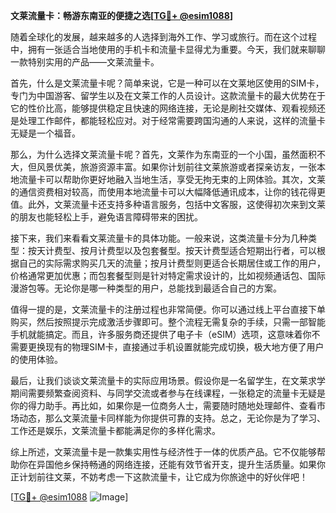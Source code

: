 **文莱流量卡：畅游东南亚的便捷之选[[TG💪+ @esim1088](https://t.me/s/esim1088)]**

随着全球化的发展，越来越多的人选择到海外工作、学习或旅行。而在这个过程中，拥有一张适合当地使用的手机卡和流量卡显得尤为重要。今天，我们就来聊聊一款特别实用的产品——文莱流量卡。

首先，什么是文莱流量卡呢？简单来说，它是一种可以在文莱地区使用的SIM卡，专门为中国游客、留学生以及在文莱工作的人员设计。这款流量卡的最大优势在于它的性价比高，能够提供稳定且快速的网络连接，无论是刷社交媒体、观看视频还是处理工作邮件，都能轻松应对。对于经常需要跨国沟通的人来说，这样的流量卡无疑是一个福音。

那么，为什么选择文莱流量卡呢？首先，文莱作为东南亚的一个小国，虽然面积不大，但风景优美，旅游资源丰富。如果你计划前往文莱旅游或者探亲访友，一张本地流量卡可以帮助你更好地融入当地生活，享受无拘无束的上网体验。其次，文莱的通信资费相对较高，而使用本地流量卡可以大幅降低通讯成本，让你的钱花得更值。此外，文莱流量卡还支持多种语言服务，包括中文客服，这使得初次来到文莱的朋友也能轻松上手，避免语言障碍带来的困扰。

接下来，我们来看看文莱流量卡的具体功能。一般来说，这类流量卡分为几种类型：按天计费型、按月计费型以及包套餐型。按天计费型适合短期出行者，可以根据自己的实际需求购买几天的流量；按月计费型则更适合长期居住或工作的用户，价格通常更加优惠；而包套餐型则是针对特定需求设计的，比如视频通话包、国际漫游包等。无论你是哪一种类型的用户，总能找到最适合自己的方案。

值得一提的是，文莱流量卡的注册过程也非常简便。你可以通过线上平台直接下单购买，然后按照提示完成激活步骤即可。整个流程无需复杂的手续，只需一部智能手机就能搞定。而且，许多服务商还提供了电子卡（eSIM）选项，这意味着你不需要更换现有的物理SIM卡，直接通过手机设置就能完成切换，极大地方便了用户的使用体验。

最后，让我们谈谈文莱流量卡的实际应用场景。假设你是一名留学生，在文莱求学期间需要频繁查阅资料、与同学交流或者参与在线课程，一张稳定的流量卡无疑是你的得力助手。再比如，如果你是一位商务人士，需要随时随地处理邮件、查看市场动态，那么文莱流量卡同样能为你提供可靠的支持。总之，无论你是为了学习、工作还是娱乐，文莱流量卡都能满足你的多样化需求。

综上所述，文莱流量卡是一款集实用性与经济性于一体的优质产品。它不仅能够帮助你在异国他乡保持畅通的网络连接，还能有效节省开支，提升生活质量。如果你正计划前往文莱，不妨考虑一下这款流量卡，让它成为你旅途中的好伙伴吧！

[[TG💪+ @esim1088](https://t.me/s/esim1088) ![Image](https://i.postimg.cc/4NQfJmqS/Snipaste-2025-05-13-00-14-12.png)]